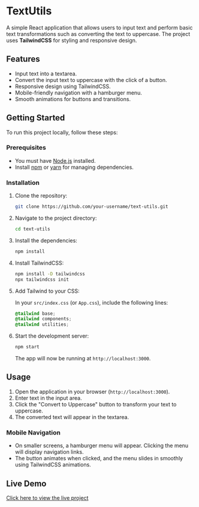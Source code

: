 # TextUtils

A simple React application that allows users to input text and perform basic text transformations such as converting the text to uppercase. The project uses **TailwindCSS** for styling and responsive design.

## Features

- Input text into a textarea.
- Convert the input text to uppercase with the click of a button.
- Responsive design using TailwindCSS.
- Mobile-friendly navigation with a hamburger menu.
- Smooth animations for buttons and transitions.

## Getting Started

To run this project locally, follow these steps:

### Prerequisites

- You must have [Node.js](https://nodejs.org/) installed.
- Install [npm](https://www.npmjs.com/) or [yarn](https://yarnpkg.com/) for managing dependencies.

### Installation

1. Clone the repository:

   ```bash
   git clone https://github.com/your-username/text-utils.git
   ```

2. Navigate to the project directory:

   ```bash
   cd text-utils
   ```

3. Install the dependencies:

   ```bash
   npm install
   ```

4. Install TailwindCSS:

   ```bash
   npm install -D tailwindcss
   npx tailwindcss init
   ```

5. Add Tailwind to your CSS:

   In your `src/index.css` (or `App.css`), include the following lines:

   ```css
   @tailwind base;
   @tailwind components;
   @tailwind utilities;
   ```

6. Start the development server:

   ```bash
   npm start
   ```

   The app will now be running at `http://localhost:3000`.

## Usage

1. Open the application in your browser (`http://localhost:3000`).
2. Enter text in the input area.
3. Click the "Convert to Uppercase" button to transform your text to uppercase.
4. The converted text will appear in the textarea.

### Mobile Navigation

- On smaller screens, a hamburger menu will appear. Clicking the menu will display navigation links.
- The button animates when clicked, and the menu slides in smoothly using TailwindCSS animations.

## Live Demo

[Click here to view the live project](#) <!-- Add your live project link here -->
